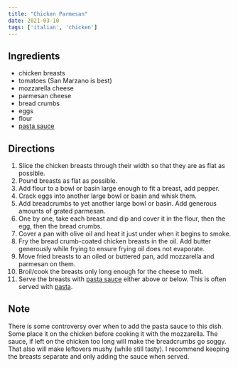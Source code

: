```yaml
---
title: "Chicken Parmesan"
date: 2021-03-10
tags: ['italian', 'chicken']
---
```


## Ingredients

- chicken breasts
- tomatoes (San Marzano is best)
- mozzarella cheese
- parmesan cheese
- bread crumbs
- eggs
- flour
- [pasta sauce](/recipes/pasta-sauce)

## Directions

1. Slice the chicken breasts through their width so that they are as flat as possible.
2. Pound breasts as flat as possible.
3. Add flour to a bowl or basin large enough to fit a breast, add pepper.
4. Crack eggs into another large bowl or basin and whisk them.
5. Add breadcrumbs to yet another large bowl or basin. Add generous amounts of grated parmesan.
6. One by one, take each breast and dip and cover it in the flour, then the egg, then the bread crumbs.
7. Cover a pan with olive oil and heat it just under when it begins to smoke.
8. Fry the bread crumb-coated chicken breasts in the oil. Add butter generously while frying to ensure frying oil does not evaporate.
9. Move fried breasts to an oiled or buttered pan, add mozzarella and parmesan on them.
10. Broil/cook the breasts only long enough for the cheese to melt.
11. Serve the breasts with [pasta sauce](/recipes/pasta-sauce) either above or below. This is often served with [pasta](/recipes/pasta).

## Note

There is some controversy over when to add the pasta sauce to this dish. Some place it on the chicken before cooking it with the mozzarella. The sauce, if left on the chicken too long will make the breadcrumbs go soggy. That also will make leftovers mushy (while still tasty). I recommend keeping the breasts separate and only adding the sauce when served.
